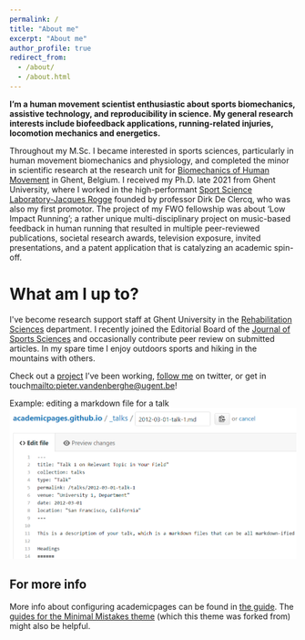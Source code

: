 ```yaml
---
permalink: /
title: "About me"
excerpt: "About me"
author_profile: true
redirect_from: 
  - /about/
  - /about.html
---
```


**I’m a human movement scientist enthusiastic about sports biomechanics, assistive technology, and reproducibility in science. My general research interests include biofeedback applications, running-related injuries, locomotion mechanics and energetics.**



Throughout my M.Sc. I became interested in sports sciences, particularly in human movement biomechanics and physiology, and completed the minor in scientific research at the research unit for [Biomechanics of Human Movement](https://www.ugent.be/ge/bsw/en/research/biomechanics) in Ghent, Belgium. I received my Ph.D. late 2021 from Ghent University, where I worked in the high-performant  [Sport Science Laboratory-Jacques Rogge](https://www.ugent.be/ge/bsw/en/sportlab) founded by professor Dirk De Clercq, who was also my first promotor. The project of my FWO fellowship was about ‘Low Impact Running’; a rather unique multi-disciplinary project on music-based feedback in human running that resulted in multiple peer-reviewed publications, societal research awards, television exposure, invited presentations, and a patent application that is catalyzing an academic spin-off. 

What am I up to?
======

I've become research support staff at Ghent University in the [Rehabilitation Sciences](https://www.ugent.be/ge/reva/en) department. I recently joined the Editorial Board of the [Journal of Sports Sciences](https://www.tandfonline.com/action/journalInformation?show=editorialBoard&journalCode=rjsp20&) and occasionally contribute peer review on submitted articles. In my spare time I enjoy outdoors sports and hiking in the mountains with others. 

Check out a [project](https://https://www.ugent.be/ge/bsw/en/research/biomechanics/projects#motor-retraining-by-real-time-sonic-feedback---understanding-strategies-of-low-impact-running) I’ve been working, [follow me](https://twitter.com/SportSciSum) on twitter, or get in touch<mailto:pieter.vandenberghe@ugent.be>! 



Example: editing a markdown file for a talk
![Editing a markdown file for a talk](/images/editing-talk.png)

For more info
------
More info about configuring academicpages can be found in [the guide](https://academicpages.github.io/markdown/). The [guides for the Minimal Mistakes theme](https://mmistakes.github.io/minimal-mistakes/docs/configuration/) (which this theme was forked from) might also be helpful.
